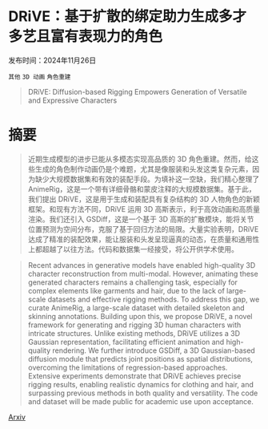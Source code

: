 # DRiVE：基于扩散的绑定助力生成多才多艺且富有表现力的角色

发布时间：2024年11月26日

`其他` `3D 动画` `角色重建`

> DRiVE: Diffusion-based Rigging Empowers Generation of Versatile and Expressive Characters

# 摘要

> 近期生成模型的进步已能从多模态实现高品质的 3D 角色重建。然而，给这些生成的角色制作动画仍是个难题，尤其是像服装和头发这类复杂元素，因为缺少大规模数据集和有效的装配手段。为填补这一空缺，我们精心整理了 AnimeRig，这是一个带有详细骨骼和蒙皮注释的大规模数据集。基于此，我们提出 DRiVE，这是用于生成和装配具有复杂结构的 3D 人物角色的新颖框架。和现有方法不同，DRiVE 运用 3D 高斯表示，利于高效动画和高质量渲染。我们还引入 GSDiff，这是一个基于 3D 高斯的扩散模块，能将关节位置预测为空间分布，克服了基于回归方法的局限。大量实验表明，DRiVE 达成了精准的装配效果，能让服装和头发呈现逼真的动态，在质量和通用性上都超越了以往方法。代码和数据集一经接受，将公开供学术使用。

> Recent advances in generative models have enabled high-quality 3D character reconstruction from multi-modal. However, animating these generated characters remains a challenging task, especially for complex elements like garments and hair, due to the lack of large-scale datasets and effective rigging methods. To address this gap, we curate AnimeRig, a large-scale dataset with detailed skeleton and skinning annotations. Building upon this, we propose DRiVE, a novel framework for generating and rigging 3D human characters with intricate structures. Unlike existing methods, DRiVE utilizes a 3D Gaussian representation, facilitating efficient animation and high-quality rendering. We further introduce GSDiff, a 3D Gaussian-based diffusion module that predicts joint positions as spatial distributions, overcoming the limitations of regression-based approaches. Extensive experiments demonstrate that DRiVE achieves precise rigging results, enabling realistic dynamics for clothing and hair, and surpassing previous methods in both quality and versatility. The code and dataset will be made public for academic use upon acceptance.

[Arxiv](https://arxiv.org/abs/2411.17423)